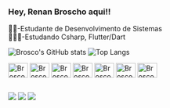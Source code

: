 ### Hey, Renan Broscho aqui!!<br>

👨‍🎓-Estudante de Desenvolvimento de Sistemas <br>
🧑🏼‍🎓-Estudando Csharp, Flutter/Dart

![Brosco's GitHub stats](https://github-readme-stats.vercel.app/api?username=BroscoRenan&show_icons=true&theme=merko&count_private=true)
![Top Langs](https://github-readme-stats.vercel.app/api/top-langs/?username=BroscoRenan&langs_count=16&theme=merko&layout=compact)

<div style="display: inline_block">
<img align="center" alt="Brosco-Csharp" height="30" width="40" src="https://cdn.jsdelivr.net/gh/devicons/devicon/icons/csharp/csharp-original.svg" />
<img align="center" alt="Brosco-HTML5" height="30" width="40" src="https://cdn.jsdelivr.net/gh/devicons/devicon/icons/html5/html5-original-wordmark.svg" />
<img align="center" alt="Brosco-CSS3" height="30" width="40" src="https://cdn.jsdelivr.net/gh/devicons/devicon/icons/css3/css3-original-wordmark.svg" />
<img align="center" alt="Brosco-Dart" height="30" width="40" src="https://cdn.jsdelivr.net/gh/devicons/devicon/icons/dart/dart-plain-wordmark.svg" />
<img align="center" alt="Brosco-Flutter" height="30" width="40" src="https://cdn.jsdelivr.net/gh/devicons/devicon/icons/flutter/flutter-original.svg" />
<img align="center" alt="Brosco-MySQL" height="30" width="40" src="https://cdn.jsdelivr.net/gh/devicons/devicon/icons/mysql/mysql-original-wordmark.svg" />
<img align="center" alt="Brosco-PHP" height="30" width="40" src="https://cdn.jsdelivr.net/gh/devicons/devicon/icons/php/php-plain.svg" />       
</div>    

##
<div>
  <a href="https://www.instagram.com/broscorenan/" target="_blank"><img src="https://img.shields.io/badge/Instagram-E4405F?style=for-the-badge&logo=instagram&logoColor=white" target="_blank"></a>
  <a href="https://twitter.com/RenanBrosco" target="_blank"><img src="https://img.shields.io/badge/Twitter-1DA1F2?style=for-the-badge&logo=twitter&logoColor=white" target="_blank"></a>
  <a href="https://mail.google.com/mail/u/0/#inbox" target="_blank"><img src="https://img.shields.io/badge/Gmail-D14836?style=for-the-badge&logo=gmail&logoColor=white" target="_blank"></a>
</div>  
